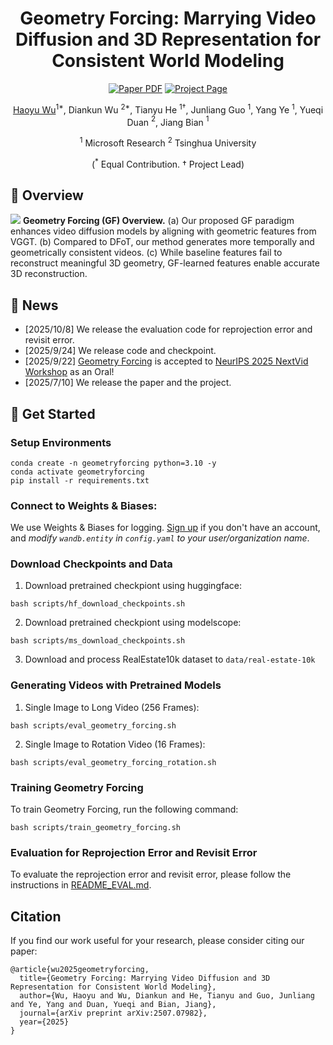 <div align="center">

<h1>Geometry Forcing: Marrying Video Diffusion and 3D Representation for Consistent World Modeling </h1>
<a href="https://www.arxiv.org/abs/2507.07982">
<img src='https://img.shields.io/badge/arxiv-geometryforcing-darkred' alt='Paper PDF'></a>
<a href="https://geometryforcing.github.io/">
<img src='https://img.shields.io/badge/Project-Website-orange' alt='Project Page'></a>


[Haoyu Wu](https://cintellifusion.github.io/)$^{1*}$, Diankun Wu $^{2*}$, Tianyu He $^{1†}$, Junliang Guo $^{1}$, Yang Ye $^{1}$, Yueqi Duan $^{2}$, Jiang Bian $^{1}$

$^1$ Microsoft Research $^2$ Tsinghua University

($^*$ Equal Contribution. † Project Lead)

</div>

## 🎯 Overview 
![](assets/main.png)
**Geometry Forcing (GF) Overview.**
(a) Our proposed GF paradigm enhances video diffusion models by aligning with geometric features from VGGT. 
(b) Compared to DFoT, our method generates more temporally and geometrically consistent videos. 
(c) While baseline features fail to reconstruct meaningful 3D geometry, GF-learned features enable accurate 3D reconstruction.

## 🚀 News
- [2025/10/8] We release the evaluation code for reprojection error and revisit error.
- [2025/9/24] We release code and checkpoint.
- [2025/9/22] [Geometry Forcing](https://geometryforcing.github.io/) is accepted to [NeurIPS 2025 NextVid Workshop](https://what-makes-good-video.github.io/) as an Oral!
- [2025/7/10] We release the paper and the project. 

## 💪 Get Started

### Setup Environments 

```shell
conda create -n geometryforcing python=3.10 -y
conda activate geometryforcing
pip install -r requirements.txt
```

### Connect to Weights & Biases:

We use Weights & Biases for logging. [Sign up](https://wandb.ai/login?signup=true) if you don't have an account, and *modify `wandb.entity` in `config.yaml` to your user/organization name*.

### Download Checkpoints and Data
1. Download pretrained checkpiont using huggingface: 
```shell
bash scripts/hf_download_checkpoints.sh
```


2. Download pretrained checkpiont using modelscope: 

```shell
bash scripts/ms_download_checkpoints.sh
```

3. Download and process RealEstate10k dataset to  `data/real-estate-10k`

### Generating Videos with Pretrained Models

1. Single Image to Long Video (256 Frames):

```shell
bash scripts/eval_geometry_forcing.sh
```

2. Single Image to Rotation Video (16 Frames):

```shell
bash scripts/eval_geometry_forcing_rotation.sh
```

### Training Geometry Forcing

To train Geometry Forcing, run the following command:
```shell
bash scripts/train_geometry_forcing.sh
```

### Evaluation for Reprojection Error and Revisit Error
To evaluate the reprojection error and revisit error, please follow the instructions in [README_EVAL.md](README_EVAL.md).


## Citation
 
If you find our work useful for your research, please consider citing our paper:
```
@article{wu2025geometryforcing,
  title={Geometry Forcing: Marrying Video Diffusion and 3D Representation for Consistent World Modeling},
  author={Wu, Haoyu and Wu, Diankun and He, Tianyu and Guo, Junliang and Ye, Yang and Duan, Yueqi and Bian, Jiang},
  journal={arXiv preprint arXiv:2507.07982},
  year={2025}
}
```